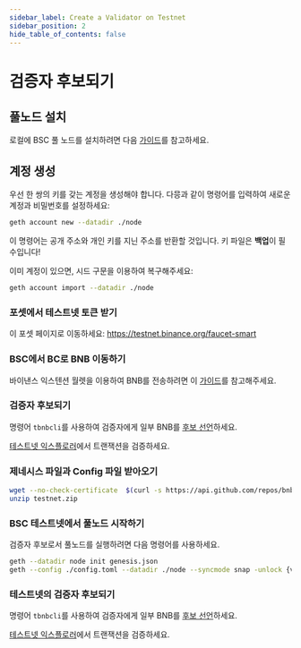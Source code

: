 ```yaml
---
sidebar_label: Create a Validator on Testnet
sidebar_position: 2
hide_table_of_contents: false
---
```


# 검증자 후보되기

## 풀노드 설치

로컬에 BSC 풀 노드를 설치하려면 다음 [가이드](fullnode.md)를 참고하세요.

## 계정 생성

우선 한 쌍의 키를 갖는 계정을 생성해야 합니다. 다믕과 같이 명령어를 입력하여 새로운 계정과 비밀번호를 설정하세요:
```bash
geth account new --datadir ./node
```

이 명령어는 공개 주소와 개인 키를 지닌 주소를 반환할 것입니다. 키 파일은 **백업**이 필수입니다!

이미 계정이 있으면, 시드 구문을 이용하여 복구해주세요:

```bash
geth account import --datadir ./node
```

### 포셋에서 테스트넷 토큰 받기

이 포셋 페이지로 이동하세요: <https://testnet.binance.org/faucet-smart>

### BSC에서 BC로 BNB 이동하기

바이낸스 익스텐션 월렛을 이용하여 BNB를 전송하려면 이 [가이드](https://docs.bnbchain.org/docs/binance#transfer-testnet-bnb-from-bsc-to-bc)를 참고해주세요.


### 검증자 후보되기

명령어 `tbnbcli`를 사용하여 검증자에게 일부 BNB를 [후보 선언](../stake/cli-commands.md)하세요.

[테스트넷 익스플로러](https://testnet-explorer.binance.org/)에서 트랜잭션을 검증하세요.

### 제네시스 파일과 Config 파일 받아오기
```bash
wget --no-check-certificate  $(curl -s https://api.github.com/repos/bnb-chain/bsc/releases/latest |grep browser_ |grep testnet |cut -d\" -f4)
unzip testnet.zip
```

### BSC 테스트넷에서 풀노드 시작하기

검증자 후보로서 풀노드를 실행하려면 다음 명령어를 사용하세요.

```bash
geth --datadir node init genesis.json
geth --config ./config.toml --datadir ./node --syncmode snap -unlock {validator-address} --mine --allow-insecure-unlock 
```

### 테스트넷의 검증자 후보되기

명령어 `tbnbcli`를 사용하여 검증자에게 일부 BNB를 [후보 선언](../stake/cli-commands.md)하세요.

[테스트넷 익스플로러](https://testnet-explorer.binance.org/)에서 트랜잭션을 검증하세요.